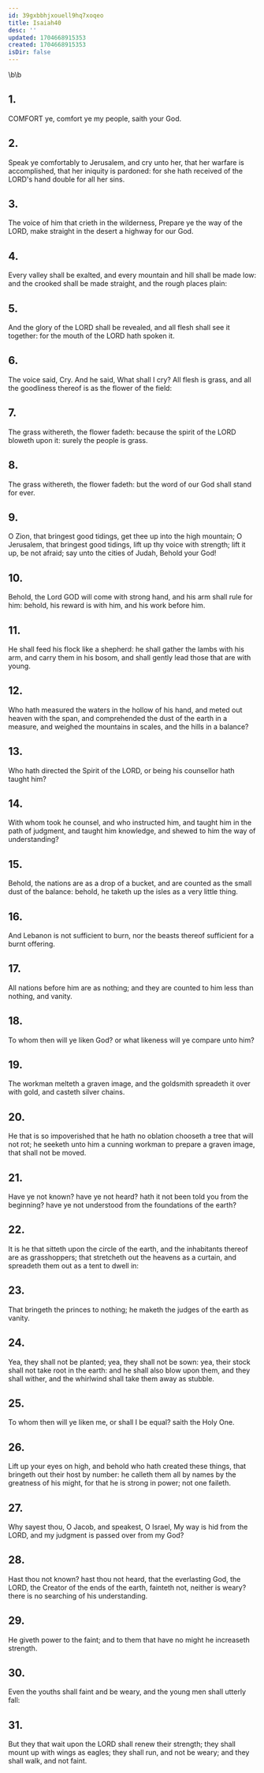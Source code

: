 ```yaml
---
id: 39gxbbhjxouell9hq7xoqeo
title: Isaiah40
desc: ''
updated: 1704668915353
created: 1704668915353
isDir: false
---
```

\b\b
## 1.
COMFORT ye, comfort ye my people, saith your God.
## 2.
Speak ye comfortably to Jerusalem, and cry unto her, that her warfare is accomplished, that her iniquity is pardoned: for she hath received of the LORD's hand double for all her sins.
## 3.
The voice of him that crieth in the wilderness, Prepare ye the way of the LORD, make straight in the desert a highway for our God.
## 4.
Every valley shall be exalted, and every mountain and hill shall be made low: and the crooked shall be made straight, and the rough places plain:
## 5.
And the glory of the LORD shall be revealed, and all flesh shall see it together: for the mouth of the LORD hath spoken it.
## 6.
The voice said, Cry.  And he said, What shall I cry?  All flesh is grass, and all the goodliness thereof is as the flower of the field:
## 7.
The grass withereth, the flower fadeth: because the spirit of the LORD bloweth upon it: surely the people is grass.
## 8.
The grass withereth, the flower fadeth: but the word of our God shall stand for ever.
## 9.
O Zion, that bringest good tidings, get thee up into the high mountain; O Jerusalem, that bringest good tidings, lift up thy voice with strength; lift it up, be not afraid; say unto the cities of Judah, Behold your God!
## 10.
Behold, the Lord GOD will come with strong hand, and his arm shall rule for him: behold, his reward is with him, and his work before him.
## 11.
He shall feed his flock like a shepherd: he shall gather the lambs with his arm, and carry them in his bosom, and shall gently lead those that are with young.
## 12.
Who hath measured the waters in the hollow of his hand, and meted out heaven with the span, and comprehended the dust of the earth in a measure, and weighed the mountains in scales, and the hills in a balance?
## 13.
Who hath directed the Spirit of the LORD, or being his counsellor hath taught him?
## 14.
With whom took he counsel, and who instructed him, and taught him in the path of judgment, and taught him knowledge, and shewed to him the way of understanding?
## 15.
Behold, the nations are as a drop of a bucket, and are counted as the small dust of the balance: behold, he taketh up the isles as a very little thing.
## 16.
And Lebanon is not sufficient to burn, nor the beasts thereof sufficient for a burnt offering.
## 17.
All nations before him are as nothing; and they are counted to him less than nothing, and vanity.
## 18.
To whom then will ye liken God?  or what likeness will ye compare unto him?
## 19.
The workman melteth a graven image, and the goldsmith spreadeth it over with gold, and casteth silver chains.
## 20.
He that is so impoverished that he hath no oblation chooseth a tree that will not rot; he seeketh unto him a cunning workman to prepare a graven image, that shall not be moved.
## 21.
Have ye not known?  have ye not heard?  hath it not been told you from the beginning?  have ye not understood from the foundations of the earth?
## 22.
It is he that sitteth upon the circle of the earth, and the inhabitants thereof are as grasshoppers; that stretcheth out the heavens as a curtain, and spreadeth them out as a tent to dwell in:
## 23.
That bringeth the princes to nothing; he maketh the judges of the earth as vanity.
## 24.
Yea, they shall not be planted; yea, they shall not be sown: yea, their stock shall not take root in the earth: and he shall also blow upon them, and they shall wither, and the whirlwind shall take them away as stubble.
## 25.
To whom then will ye liken me, or shall I be equal?  saith the Holy One.
## 26.
Lift up your eyes on high, and behold who hath created these things, that bringeth out their host by number: he calleth them all by names by the greatness of his might, for that he is strong in power; not one faileth.
## 27.
Why sayest thou, O Jacob, and speakest, O Israel, My way is hid from the LORD, and my judgment is passed over from my God?
## 28.
Hast thou not known?  hast thou not heard, that the everlasting God, the LORD, the Creator of the ends of the earth, fainteth not, neither is weary?  there is no searching of his understanding.
## 29.
He giveth power to the faint; and to them that have no might he increaseth strength.
## 30.
Even the youths shall faint and be weary, and the young men shall utterly fall:
## 31.
But they that wait upon the LORD shall renew their strength; they shall mount up with wings as eagles; they shall run, and not be weary; and they shall walk, and not faint.
